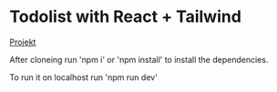 # Todolist with React + Tailwind

[Projekt](https://github.com/users/Bepixeled/projects/1)

After cloneing run 'npm i' or 'npm install' to install the dependencies.

To run it on localhost run 'npm run dev'
